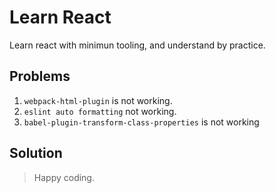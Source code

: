 # Learn React
Learn react with minimun tooling, and understand by practice. 

## Problems

1. `webpack-html-plugin` is not working.
1. `eslint auto formatting` not working.
1. `babel-plugin-transform-class-properties` is not working


## Solution


> Happy coding. 